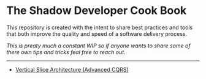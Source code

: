 # The Shadow Developer Cook Book

This repository is created with the intent to share best practices and tools that both improve the quality and speed of a software delivery process.

*This is preaty much a constant WIP so if anyone wants to share some of there own tips and tricks feal free to reach out.*

----

- [Vertical Slice Architecture (Advanced CQRS)][1]

[1]: vertical_slice_architecture.md
